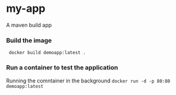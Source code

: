 # my-app
A maven build app



### Build the image 
``` docker build demoapp:latest .```

### Run a container to test the application
Running the comntainer in the background
``` docker run -d -p 80:80 demoapp:latest ```
